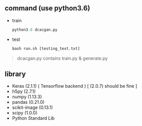 ## command (use python3.6)
 * train
   ```python
   python3.6 dcacgan.py
   ```
 * test
   ```python
   bash run.sh [testing_text.txt]
   ```
> dcacgan.py contains train.py & generate.py

## library
* Keras (2.1.1) ( Tensorflow backend )  [ (2.0.7) should be fine ]
* h5py (2.7.1)
* numpy (1.13.3)
* pandas (0.21.0)
* scikit-image (0.13.1)
* scipy (1.0.0)
* Python Standard Lib
